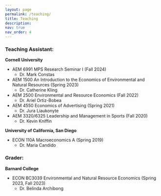 ```yaml
---
layout: page
permalink: /teaching/
title: Teaching
description: 
nav: true
nav_order: 4
---
```


### Teaching Assistant:

**Cornell University**
* AEM 6991 MPS Research Seminar I (Fall 2024)
    * Dr. Mark Constas
* AEM 1500 An Introduction to the Economics of Environmental and Natural Resources (Spring 2023)
    * Dr. Catherine Kling 
* AEM 2500 Environmental and Resource Economics (Fall 2022)
    * Dr. Ariel Ortiz-Bobea
* AEM 4550 Economics of Advertising (Spring 2021)
    * Dr. Jura Liaukonyte
* AEM 3320/6325 Leadership and Management in Sports (Fall 2020)
    * Dr. Kevin Kniffin

**University of California, San Diego**
* ECON 110A Macroeconomics A (Spring 2019)
    * Dr. Maria Candido

### Grader:
**Barnard College**
* ECON BC3039 Environmental and Natural Resource Economics (Spring 2023, Fall 2023)
    * Dr. Belinda Archibong